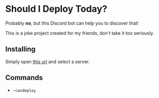 # Should I Deploy Today?

Probably **no**, but this Discord bot can help you to discover that!

This is a joke project created for my friends, don't take it too seriously.

## Installing

Simply open [this url](https://discord.com/api/oauth2/authorize?client_id=733702406520569919&permissions=2048&scope=bot) and select a server.

## Commands

- `~candeploy`
